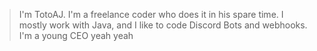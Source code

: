 > I'm TotoAJ.
> I'm a freelance coder who does it in his spare time.
> I mostly work with Java, and I like to code Discord Bots and webhooks.
> I'm a young CEO yeah yeah
